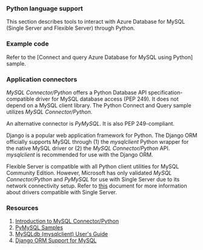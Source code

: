 ### Python language support

This section describes tools to interact with Azure Database for MySQL (Single Server and Flexible Server) through Python.

### Example code

Refer to the [Connect and query Azure Database for MySQL using Python] sample.

### Application connectors

*MySQL Connector/Python* offers a Python Database API specification-compatible driver for MySQL database access (PEP 249). It does not depend on a MySQL client library. The Python Connect and Query sample utilizes *MySQL Connector/Python*.

An alternative connector is *PyMySQL*. It is also PEP 249-compliant.

Django is a popular web application framework for Python. The Django ORM officially supports MySQL through (1) the *mysqlclient* Python wrapper for the native MySQL driver or (2) the *MySQL Connector/Python* API. *mysqlclient* is recommended for use with the Django ORM.

Flexible Server is compatible with all Python client utilities for MySQL Community Edition. However, Microsoft has only validated *MySQL Connector/Python* and *PyMySQL* for use with Single Server due to its network connectivity setup. Refer to [this](https://docs.microsoft.com/azure/mysql/concepts-compatibility) document for more information about drivers compatible with Single Server.

### Resources

1. [Introduction to MySQL Connector/Python](https://dev.mysql.com/doc/connector-python/en/connector-python-introduction.html)
2. [PyMySQL Samples](https://pymysql.readthedocs.io/en/latest/user/examples.html)
3. [MySQLdb (mysqlclient) User's Guide](https://mysqlclient.readthedocs.io/user_guide.html#mysqldb)
4. [Django ORM Support for MySQL](https://docs.djangoproject.com/en/3.2/ref/databases/#mysql-notes)
